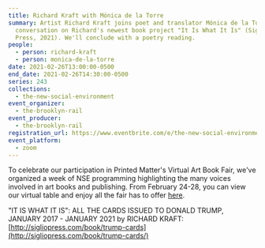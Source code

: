 ```yaml
---
title: Richard Kraft with Mónica de la Torre
summary: Artist Richard Kraft joins poet and translator Mónica de la Torre for a
  conversation on Richard's newest book project "It Is What It Is" (Siglio
  Press, 2021). We'll conclude with a poetry reading.
people:
  - person: richard-kraft
  - person: monica-de-la-torre
date: 2021-02-26T13:00:00-0500
end_date: 2021-02-26T14:30:00-0500
series: 243
collections:
  - the-new-social-environment
event_organizer:
  - the-brooklyn-rail
event_producer:
  - the-brooklyn-rail
registration_url: https://www.eventbrite.com/e/the-new-social-environment-243-richard-kraft-with-monica-de-la-torre-tickets-141860916821
event_platform:
  - zoom
---
```

To celebrate our participation in Printed Matter's Virtual Art Book Fair, we've organized a week of NSE programming highlighting the many voices involved in art books and publishing. From February 24-28, you can view our virtual table and enjoy all the fair has to offer [here](http://pmvabf.org/).



"IT IS WHAT IT IS": ALL THE CARDS ISSUED TO DONALD TRUMP, JANUARY 2017 - JANUARY 2021
by RICHARD KRAFT: [http://sigliopress.com/book/trump-cards](http://sigliopress.com/book/trump-cards/)